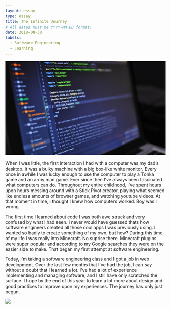 ```yaml
---
layout: essay
type: essay
title: The Infinite Journey
# All dates must be YYYY-MM-DD format!
date: 2018-08-30
labels:
  - Software Engineering
  - Learning
---
```

<img class="ui tiny left circular floated image" src="../images/software-engineer.jpg">

When I was little, the first interaction I had with a computer was my dad’s desktop. It was a bulky machine with a big box-like white monitor. Every once in awhile I was lucky enough to use the computer to play a Tonka game and an army man game. Ever since then I've always been fascinated what computers can do. Throughout my entire childhood, I've spent hours upon hours messing around with a Stick Pivot creator, playing what seemed like endless amounts of browser games, and watching youtube videos. At that moment in time, I thought I knew how computers worked. Boy was I wrong. 

The first time I learned about code I was both awe struck and very confused by what I had seen. I never would have guessed thats how software engineers created all those cool apps I was previously using. I wanted so badly to create something of my own, but how? During this time of my life I was really into Minecraft. No suprise there. Minecraft plugins were super popular and according to my Google searches they were on the easier side to make. That began my first attempt at software engineering. 

Today, I'm taking a software engineering class and I got a job in web development. Over the last few months that I've had the job, I can say without a doubt that I learned a lot. I've had a lot of experience implementing and managing software, and I still have only scratched the surface. I hope by the end of this year to learn a lot more about design and good practices to improve upon my experiences. The journey has only just begun. 

<img class="ui tiny left circular floated image" src="../images/pathway.png">

